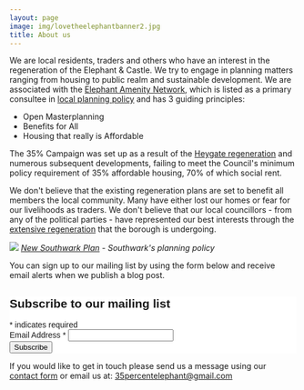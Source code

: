 ```yaml
---
layout: page
image: img/lovetheelephantbanner2.jpg
title: About us
---
```


We are local residents, traders and others who have an interest in the regeneration of the Elephant & Castle. We try to engage in planning matters ranging from housing to public realm and sustainable development. We are associated with the <a href="https://elephantamenity.wordpress.com">Elephant Amenity Network</a>, which is listed as a primary consultee in [local planning policy](https://www.southwark.gov.uk/downloads/download/2896/elephant_and_castle_spd_supporting_documents) and has 3 guiding principles:

* Open Masterplanning
* Benefits for All
* Housing that really is Affordable

The 35% Campaign was set up as a result of the [Heygate regeneration](/heygate-regeneration) and numerous subsequent developments, failing to meet the Council's minimum policy requirement of 35% affordable housing, 70% of which social rent.

We don't believe that the existing regeneration plans are set to benefit all members the local community. Many have either lost our homes or fear for our livelihoods as traders. We don't believe that our local councillors - from any of the political parties - have represented our best interests through the [extensive regeneration](/selloff) that the borough is undergoing.



![](https://35percent.org/img/newsouthwarkplanah.png)
*[New Southwark Plan](https://www.southwark.gov.uk/download/downloads/id/12867/new_southwark_plan_preferred_option_consultation_version_web) - Southwark's planning policy*


You can sign up to our mailing list by using the form below and receive email alerts when we publish a blog post. 

<!-- Begin MailChimp Signup Form -->
<link href="//cdn-images.mailchimp.com/embedcode/classic-081711.css" rel="stylesheet" type="text/css">
<style type="text/css">
	#mc_embed_signup{background:#fff; clear:left; font:14px Helvetica,Arial,sans-serif; }
	/* Add your own MailChimp form style overrides in your site stylesheet or in this style block.
	   We recommend moving this block and the preceding CSS link to the HEAD of your HTML file. */
</style>
<div id="mc_embed_signup">
<form action="//35percent.us7.list-manage.com/subscribe/post?u=ec407214e6ff80d684df62bdf&amp;id=46c7727501" method="post" id="mc-embedded-subscribe-form" name="mc-embedded-subscribe-form" class="validate" target="_blank" novalidate>
	<h2>Subscribe to our mailing list</h2>
<div class="indicates-required"><span class="asterisk">*</span> indicates required</div>
<div class="mc-field-group">
	<label for="mce-EMAIL">Email Address  <span class="asterisk">*</span>
</label>
	<input type="email" value="" name="EMAIL" class="required email" id="mce-EMAIL">
</div>
	<div id="mce-responses" class="clear">
		<div class="response" id="mce-error-response" style="display:none"></div>
		<div class="response" id="mce-success-response" style="display:none"></div>
	</div>    <!-- real people should not fill this in and expect good things - do not remove this or risk form bot signups-->
    <div style="position: absolute; left: -5000px;"><input type="text" name="b_ec407214e6ff80d684df62bdf_46c7727501" tabindex="-1" value=""></div>
    <div class="clear"><input type="submit" value="Subscribe" name="subscribe" id="mc-embedded-subscribe" class="button"></div>
</form>
</div>
<script type='text/javascript' src='//s3.amazonaws.com/downloads.mailchimp.com/js/mc-validate.js'></script><script type='text/javascript'>(function($) {window.fnames = new Array(); window.ftypes = new Array();fnames[0]='EMAIL';ftypes[0]='email';fnames[1]='FNAME';ftypes[1]='text';fnames[2]='LNAME';ftypes[2]='text';}(jQuery));var $mcj = jQuery.noConflict(true);</script>
<!--End mc_embed_signup-->


If you would like to get in touch please send us a message using our [contact form](/contact) or email us at:
<a href="mailto:35percentelephant@gmail.com">35percentelephant@gmail.com</a>
